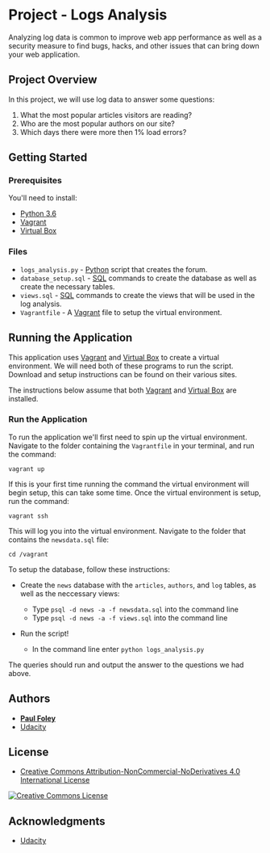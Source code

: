 # Project - Logs Analysis

Analyzing log data is common to improve web app performance as well as a security measure to find bugs, hacks, and other issues that can bring down your web application.

## Project Overview

In this project, we will use log data to answer some questions:

1) What the most popular articles visitors are reading?
2) Who are the most popular authors on our site?
3) Which days there were more then 1% load errors?


## Getting Started

### Prerequisites
You'll need to install:

* [Python 3.6](https://www.python.org/)
* [Vagrant](https://www.vagrantup.com/downloads.html)
* [Virtual Box](https://www.virtualbox.org/)

### Files

* `logs_analysis.py` - [Python](https://www.python.org/) script that creates the forum.
* `database_setup.sql` - [SQL](https://www.w3schools.com/sql/default.asp) commands to create the database as well as create the necessary tables.
* `views.sql` - [SQL](https://www.w3schools.com/sql/default.asp) commands to create the views that will be used in the log analysis.
* `Vagrantfile` - A [Vagrant](https://www.vagrantup.com/downloads.html) file to setup the virtual environment.


## Running the Application

This application uses [Vagrant](https://www.vagrantup.com/downloads.html) and [Virtual Box](https://www.virtualbox.org/) to create a virtual environment. We will need both of these programs to run the script. Download and setup instructions can be found on their various sites.

The instructions below assume that both [Vagrant](https://www.vagrantup.com/downloads.html) and [Virtual Box](https://www.virtualbox.org/) are installed.

### Run the Application

To run the application we'll first need to spin up the virtual environment. Navigate to the folder containing the `Vagrantfile` in your terminal, and run the command:

`vagrant up`

If this is your first time running the command the virtual environment will begin setup, this can take some time. Once the virtual environment is setup, run the command:

`vagrant ssh`

This will log you into the virtual environment. Navigate to the folder that contains the `newsdata.sql` file:

`cd /vagrant`

To setup the database, follow these instructions:

* Create the `news` database with the `articles`, `authors`, and `log` tables, as well as the neccessary views:
	- Type `psql -d news -a -f newsdata.sql` into the command line 
	- Type `psql -d news -a -f views.sql` into the command line

* Run the script!
	- In the command line enter `python logs_analysis.py`

The queries should run and output the answer to the questions we had above.


## Authors

* **[Paul Foley](https://github.com/paulfoley)**
* [Udacity](https://www.udacity.com/)


## License

* <a rel="license" href="https://creativecommons.org/licenses/by-nc-nd/4.0/"> Creative Commons Attribution-NonCommercial-NoDerivatives 4.0 International License</a>

<a rel="license" href="https://creativecommons.org/licenses/by-nc-nd/4.0/">
	<img alt="Creative Commons License" style="border-width:0" src="https://i.creativecommons.org/l/by-nc-nd/4.0/88x31.png" />
</a>


## Acknowledgments

* [Udacity](https://www.udacity.com/)

